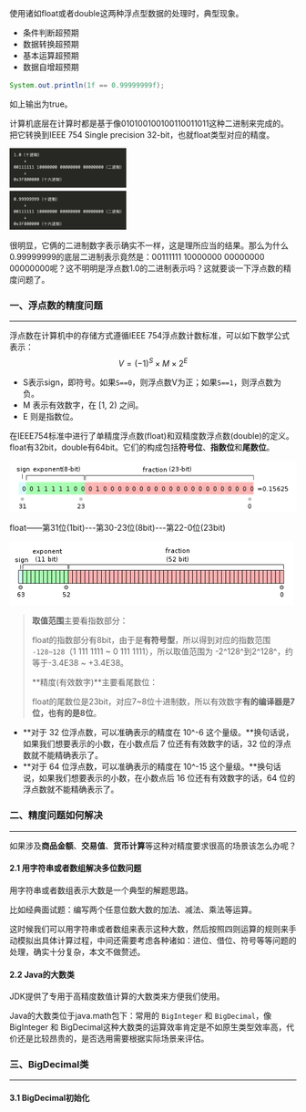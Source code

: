 使用诸如float或者double这两种浮点型数据的处理时，典型现象。

- 条件判断超预期
- 数据转换超预期
- 基本运算超预期
- 数据自增超预期

```java
System.out.println(1f == 0.99999999f);
```

如上输出为true。

计算机底层在计算时都是基于像010100100100110011011这种二进制来完成的。把它转换到IEEE 754 Single precision 32-bit，也就float类型对应的精度。

<img src="img/image-20220928143423152.png" alt="image-20220928143423152" style="zoom: 20%;" />

很明显，它俩的二进制数字表示确实不一样，这是理所应当的结果。那么为什么0.99999999的底层二进制表示竟然是：00111111 10000000 00000000 00000000呢？这不明明是浮点数1.0的二进制表示吗？这就要谈一下浮点数的精度问题了。



### 一、浮点数的精度问题

---

浮点数在计算机中的存储方式遵循IEEE 754浮点数计数标准，可以如下数学公式表示：
$$
V=(-1)^S\times M\times 2^E
$$

- S表示sign，即符号。如果`S==0`，则浮点数V为正；如果`S==1`，则浮点数为负。
- M 表示有效数字，在 [1, 2) 之间。
- E 则是指数位。

在IEEE754标准中进行了单精度浮点数(float)和双精度数浮点数(double)的定义。float有32bit，double有64bit。它们的构成包括**符号位**、**指数位**和**尾数位**。

![img](img/20191204085148226.png)

float——第31位(1bit)---第30-23位(8bit)---第22-0位(23bit)

![img](img/20191204085205171.png)

> **取值范围**主要看指数部分：
>
> float的指数部分有8bit，由于是**有符号型**，所以得到对应的指数范围 `-128~128`（1 111 1111 ~ 0 111 1111），所以取值范围为 -2^128^到2^128^，约等于-3.4E38 ~ +3.4E38。
>
> **精度(有效数字)**主要看尾数位：
>
> float的尾数位是23bit，对应7~8位十进制数，所以有效数字**有的编译器是7位，也有的是8位**。

- **对于 32 位浮点数，可以准确表示的精度在 10^-6 这个量级。**换句话说，如果我们想要表示的小数，在小数点后 7 位还有有效数字的话，32 位的浮点数就不能精确表示了。
- **对于 64 位浮点数，可以准确表示的精度在 10^-15 这个量级。**换句话说，如果我们想要表示的小数，在小数点后 16 位还有有效数字的话，64 位的浮点数就不能精确表示了。



### 二、精度问题如何解决

---

如果涉及**商品金额**、**交易值**、**货币计算**等这种对精度要求很高的场景该怎么办呢？

#### 2.1 用字符串或者数组解决多位数问题

用字符串或者数组表示大数是一个典型的解题思路。

比如经典面试题：编写两个任意位数大数的加法、减法、乘法等运算。 

这时候我们可以用字符串或者数组来表示这种大数，然后按照四则运算的规则来手动模拟出具体计算过程，中间还需要考虑各种诸如：进位、借位、符号等等问题的处理，确实十分复杂，本文不做赘述。 

#### 2.2 Java的大数类

JDK提供了专用于高精度数值计算的大数类来方便我们使用。 

Java的大数类位于java.math包下：常用的 `BigInteger` 和 `BigDecimal`，像BigInteger 和 BigDecimal这种大数类的运算效率肯定是不如原生类型效率高，代价还是比较昂贵的，是否选用需要根据实际场景来评估。



### 三、BigDecimal类

---

#### 3.1 BigDecimal初始化


















